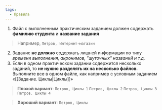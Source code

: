 ```yaml
---
tags:
  - Правила
---
```

1. Файл с выполненным практическим заданием должен содержать **фамилию студента** и **название задания**

> Например, `Петров, Интернет-магазин`

2. Задание **не должно** содержать лишней информации по типу *времени выполнения, акронимов, "шуточных" названий и т.д.*
3. Если в одном практическом задании содержится несколько заданий, то **не нужно разделять их на несколько файлов.** Выполните все в одном файле, как например с условным заданием «[[Задание. Циклы|Циклы]]»

> **Плохой вариант**:
> `Петров, Циклы 1`
> `Петров, Циклы 2`
> `Петров, Циклы 3`
> `Петров, Циклы 4`

> **Хороший вариант**:
> `Петров, Циклы`


